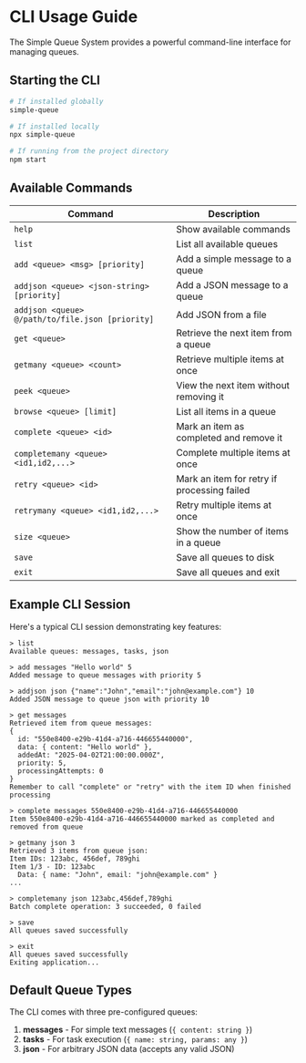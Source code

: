 # CLI Usage Guide

The Simple Queue System provides a powerful command-line interface for managing queues.

## Starting the CLI

```bash
# If installed globally
simple-queue

# If installed locally
npx simple-queue

# If running from the project directory
npm start
```

## Available Commands

| Command | Description |
|---------|-------------|
| `help` | Show available commands |
| `list` | List all available queues |
| `add <queue> <msg> [priority]` | Add a simple message to a queue |
| `addjson <queue> <json-string> [priority]` | Add a JSON message to a queue |
| `addjson <queue> @/path/to/file.json [priority]` | Add JSON from a file |
| `get <queue>` | Retrieve the next item from a queue |
| `getmany <queue> <count>` | Retrieve multiple items at once |
| `peek <queue>` | View the next item without removing it |
| `browse <queue> [limit]` | List all items in a queue |
| `complete <queue> <id>` | Mark an item as completed and remove it |
| `completemany <queue> <id1,id2,...>` | Complete multiple items at once |
| `retry <queue> <id>` | Mark an item for retry if processing failed |
| `retrymany <queue> <id1,id2,...>` | Retry multiple items at once |
| `size <queue>` | Show the number of items in a queue |
| `save` | Save all queues to disk |
| `exit` | Save all queues and exit |

## Example CLI Session

Here's a typical CLI session demonstrating key features:

```
> list
Available queues: messages, tasks, json

> add messages "Hello world" 5
Added message to queue messages with priority 5

> addjson json {"name":"John","email":"john@example.com"} 10
Added JSON message to queue json with priority 10

> get messages
Retrieved item from queue messages:
{
  id: "550e8400-e29b-41d4-a716-446655440000",
  data: { content: "Hello world" },
  addedAt: "2025-04-02T21:00:00.000Z",
  priority: 5,
  processingAttempts: 0
}
Remember to call "complete" or "retry" with the item ID when finished processing

> complete messages 550e8400-e29b-41d4-a716-446655440000
Item 550e8400-e29b-41d4-a716-446655440000 marked as completed and removed from queue

> getmany json 3
Retrieved 3 items from queue json:
Item IDs: 123abc, 456def, 789ghi
Item 1/3 - ID: 123abc
  Data: { name: "John", email: "john@example.com" }
...

> completemany json 123abc,456def,789ghi
Batch complete operation: 3 succeeded, 0 failed

> save
All queues saved successfully

> exit
All queues saved successfully
Exiting application...
```

## Default Queue Types

The CLI comes with three pre-configured queues:

1. **messages** - For simple text messages (`{ content: string }`)
2. **tasks** - For task execution (`{ name: string, params: any }`)
3. **json** - For arbitrary JSON data (accepts any valid JSON)